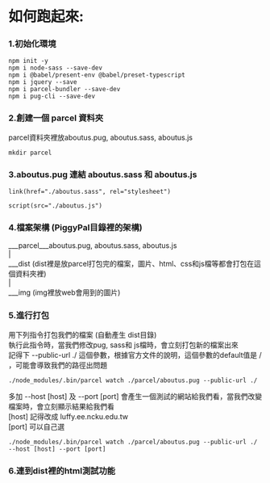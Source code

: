 # 如何跑起來:
### 1.初始化環境
    npm init -y
    npm i node-sass --save-dev
    npm i @babel/present-env @babel/preset-typescript
    npm i jquery --save
    npm i parcel-bundler --save-dev
    npm i pug-cli --save-dev
### 2.創建一個 parcel 資料夾
parcel資料夾裡放aboutus.pug, aboutus.sass, aboutus.js
```
mkdir parcel
```
### 3.aboutus.pug 連結 aboutus.sass 和 aboutus.js
```pug
link(href="./aboutus.sass", rel="stylesheet")
```
```pug
script(src="./aboutus.js")
```
### 4.檔案架構 (PiggyPal目錄裡的架構)
  ___parcel___aboutus.pug, aboutus.sass, aboutus.js<br>
|<br>
  ___dist (dist裡是放parcel打包完的檔案，圖片、html、css和js檔等都會打包在這個資料夾裡)<br>
|<br>
  ___img (img裡放web會用到的圖片)
### 5.進行打包
用下列指令打包我們的檔案 (自動產生 dist目錄)<br>
執行此指令時，當我們修改pug, sass和 js檔時，會立刻打包新的檔案出來<br>
記得下 --public-url ./ 這個參數，根據官方文件的說明，這個參數的default值是 / ，可能會導致我們的路徑出問題
```
./node_modules/.bin/parcel watch ./parcel/aboutus.pug --public-url ./
```
多加 --host [host] 及 --port [port] 會產生一個測試的網站給我們看，當我們改變檔案時，會立刻顯示結果給我們看<br>
[host] 記得改成 luffy.ee.ncku.edu.tw<br>
[port] 可以自己選
```
./node_modules/.bin/parcel watch ./parcel/aboutus.pug --public-url ./ --host [host] --port [port]
```
### 6.連到dist裡的html測試功能
